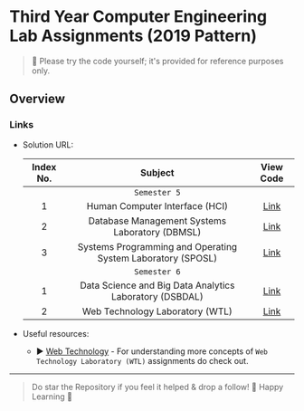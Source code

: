 # Third Year Computer Engineering Lab Assignments (2019 Pattern)

> 📌 Please try the code yourself; it's provided for reference purposes only.

## Overview

### Links

- Solution URL:

  | Index No. | Subject | View Code |
  |:----------:|:----------:|:----------:|
  || ``Semester 5`` ||
  | 1 | Human Computer Interface (HCI) | [Link](https://github.com/gauravgorane/SPPU-Comp-TE-2019-Pattern/tree/main/HCI) |
  | 2 | Database Management Systems Laboratory (DBMSL) | [Link](https://github.com/gauravgorane/SPPU-Comp-TE-2019-Pattern/tree/main/DBMSL) |
  | 3 |  Systems Programming and Operating System Laboratory (SPOSL) | [Link](https://github.com/gauravgorane/SPPU-Comp-TE-2019-Pattern/tree/main/SPOSL) |
  || ``Semester 6`` ||
  | 1 |  Data Science and Big Data Analytics Laboratory (DSBDAL) | [Link](https://github.com/gauravgorane/SPPU-Comp-TE-2019-Pattern/tree/main/DSBDAL) |
  | 2 |  Web Technology Laboratory (WTL) | [Link](https://github.com/gauravgorane/SPPU-Comp-TE-2019-Pattern/blob/main/WTL/Web%20Technology.pdf) |

 - Useful resources:

     - ▶️ [Web Technology](https://www.youtube.com/@johnblesswin-ict4905) - For understanding more concepts of `Web Technology Laboratory (WTL)` assignments do check out.

---
> Do star the Repository if you feel it helped & drop a follow! 🖤 Happy Learning 🖤
